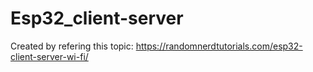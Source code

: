 # Esp32_client-server
Created by refering this topic: https://randomnerdtutorials.com/esp32-client-server-wi-fi/
